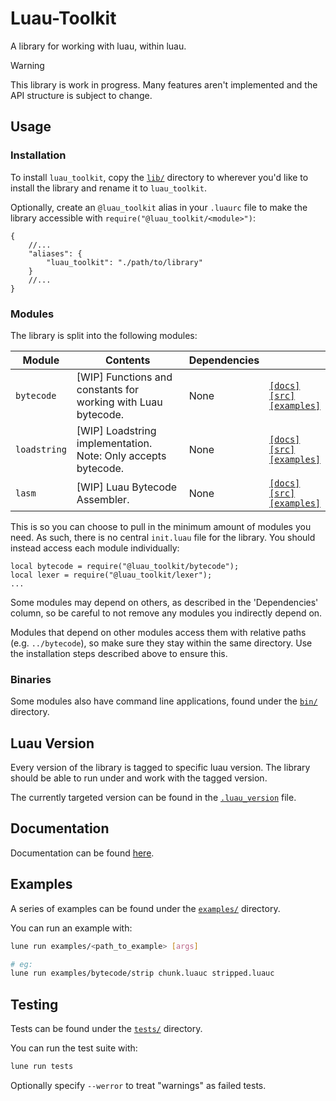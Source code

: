 # Luau-Toolkit

A library for working with luau, within luau.

> [!WARNING]
> This library is work in progress. Many features aren't implemented and the API
> structure is subject to change.

## Usage

### Installation

To install `luau_toolkit`, copy the [`lib/`](./src) directory to wherever you'd
like to install the library and rename it to `luau_toolkit`.

Optionally, create an `@luau_toolkit` alias in your `.luaurc` file to make the
library accessible with `require("@luau_toolkit/<module>")`:

```jsonc
{
    //...
    "aliases": {
        "luau_toolkit": "./path/to/library"
    }
    //...
}
```

### Modules

The library is split into the following modules:

| Module       | Contents                                                       | Dependencies |                                                                                                                      |
| ------------ | -------------------------------------------------------------- | ------------ | -------------------------------------------------------------------------------------------------------------------- |
| `bytecode`   | \[WIP] Functions and constants for working with Luau bytecode. | None         | [`[docs]`](./docs/modules/bytecode.md)<br/>[`[src]`](./lib/bytecode/)<br/>[`[examples]`](./examples/bytecode/)       |
| `loadstring` | \[WIP] Loadstring implementation. Note: Only accepts bytecode. | None         | [`[docs]`](./docs/modules/loadstring.md)<br/>[`[src]`](./lib/loadstring/)<br/>[`[examples]`](./examples/loadstring/) |
| `lasm`       | \[WIP] Luau Bytecode Assembler.                                | None         | [`[docs]`](./docs/modules/lasm.md)<br/>[`[src]`](./lib/lasm/)<br/>[`[examples]`](./examples/lasm/)                   |

<!--| [`vm`](./lib/vm/)             | **\[WIP]** Luau virtual machine/interpreter implementations.       | `bytecode`       |-->
<!--| [`lexer`](./lib/lexer/)       | **\[WIP]** Luau source code lexer.                                 |                  |-->
<!--| [`misc`](./lib/misc/)         | **\[WIP]** Miscellaneous luau related items.                       | None             |-->
<!--| `parser`                  | **\[Not Started]** Luau source code parser.                        |                  |-->
<!--| `compiler`                | **\[Not Started/Unlikely]** Simple Luau compiler.                  |                  |-->
<!--| `decompiler`              |                                                                    | `bytecode`       |-->

This is so you can choose to pull in the minimum amount of modules you need. As
such, there is no central `init.luau` file for the library. You should instead
access each module individually:

```luau
local bytecode = require("@luau_toolkit/bytecode");
local lexer = require("@luau_toolkit/lexer");
...
```

Some modules may depend on others, as described in the 'Dependencies' column, so
be careful to not remove any modules you indirectly depend on.

Modules that depend on other modules access them with relative paths (e.g.
`../bytecode`), so make sure they stay within the same directory. Use the
installation steps described above to ensure this.

### Binaries

Some modules also have command line applications, found under the
[`bin/`](./bin/) directory.

## Luau Version

Every version of the library is tagged to specific luau version. The library
should be able to run under and work with the tagged version.

The currently targeted version can be found in the
[`.luau_version`](./.luau_version) file.

## Documentation

Documentation can be found [here](./docs/index.md).

## Examples

A series of examples can be found under the [`examples/`](./examples/)
directory.

You can run an example with:

```bash
lune run examples/<path_to_example> [args]

# eg:
lune run examples/bytecode/strip chunk.luauc stripped.luauc
```

## Testing

Tests can be found under the [`tests/`](./tests/) directory.

You can run the test suite with:

```bash
lune run tests
```

Optionally specify `--werror` to treat "warnings" as failed tests.
